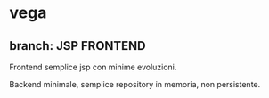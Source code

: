 # vega
## branch: JSP FRONTEND

Frontend semplice jsp con minime evoluzioni.

Backend minimale, semplice repository in memoria, non persistente.
